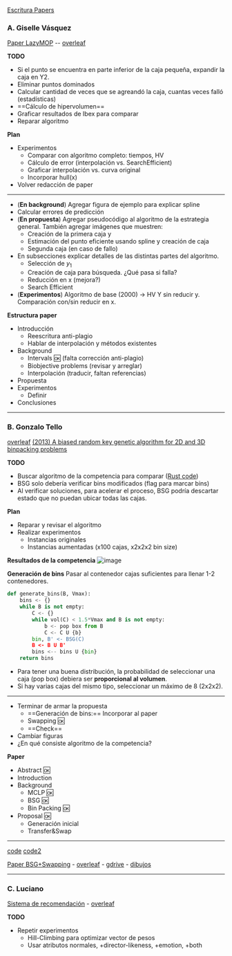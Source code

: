 [Escritura Papers](https://docs.google.com/file/d/15zz-n1lxaeyiZhJYtRrL0X-gYwOn6I41/edit)

### A. Giselle Vásquez

[Paper LazyMOP](https://docs.google.com/file/d/1AZIy2D-M7aiV5irKOq5omrjrNANl3MTL/edit) -- [overleaf](https://www.overleaf.com/project/604179927232b1516ad3ee84)

**TODO**
- Si el punto se encuentra en parte inferior de la caja pequeña, expandir la caja en Y2.
- Eliminar puntos dominados
- Calcular cantidad de veces que se agreandó la caja, cuantas veces falló (estadísticas)
- ==Cálculo de hipervolumen==
- Graficar resultados de Ibex para comparar
- Reparar algoritmo

**Plan**

- Experimentos
	- Comparar con algoritmo completo: tiempos, HV
	- Cálculo de error (interpolación vs. SearchEfficient)
	- Graficar interpolación vs. curva original
	- Incorporar hull(x)
- Volver redacción de paper

----

- (**En background**) Agregar figura de ejemplo para explicar spline
- Calcular errores de predicción
- (**En propuesta**) Agregar pseudocódigo al algoritmo de la estrategia general. También agregar imágenes que muestren:
	- Creación de la primera caja y
	- Estimación del punto eficiente usando spline y creación de caja
	- Segunda caja (en caso de fallo)
- En subsecciones explicar detalles de las distintas partes del algoritmo.
	- Selección de $y_1$
	- Creación de caja para búsqueda. ¿Qué pasa si falla?
	- Reducción en x (mejora?)
	- Search Efficient
- (**Experimentos**) Algoritmo de base (2000) -> HV
Y sin reducir y. Comparación con/sin reducir en x. 


**Estructura paper**

- Introducción
	- Reescritura anti-plagio
	- Hablar de interpolación y métodos existentes
- Background
	- Intervals :ok: (falta corrección anti-plagio)
	- Biobjective problems (revisar y arreglar)
	- Interpolación (traducir, faltan referencias)
- Propuesta
- Experimentos
	- Definir
- Conclusiones


---
###  B. Gonzalo Tello

[overleaf](https://www.overleaf.com/project/6041a75784090c42d9685499)
 [(2013) A biased random key genetic algorithm for 2D and 3D binpacking problems](https://www.sciencedirect.com/science/article/pii/S0925527313001837)
 
**TODO**

- Buscar algoritmo de la competencia para comparar ([Rust code](https://github.com/bobotu/kaosu-packer))
- BSG solo debería verificar bins modificados (flag para marcar bins)
- Al verificar soluciones, para acelerar el proceso, BSG podría descartar estado que no puedan ubicar todas las cajas.

**Plan**

- Reparar y revisar el algoritmo
- Realizar experimentos
	- Instancias originales
	- Instancias aumentadas (x100 cajas, x2x2x2 bin size)

**Resultados de la competencia**
![image](https://i.imgur.com/pcr6qSW.png)

**Generación de bins**
Pasar al contenedor cajas suficientes para llenar 1-2 contenedores.

````python
def generate_bins(B, Vmax):
	bins <- {}
	while B is not empty:
		C <- {}
		while vol(C) < 1.5*Vmax and B is not empty:
			b <- pop box from B
			C <- C U {b}
		bin, B' <- BSG(C)
		B <- B U B'
		bins <-- bins U {bin}
	return bins
````

- Para tener una buena distribución, la probabilidad de seleccionar una caja (pop box) debiera ser **proporcional al volumen**.
- Si hay varias cajas del mismo tipo, seleccionar un máximo de 8 (2x2x2).

----

- Terminar de armar la propuesta
	- ==Generación de bins:== Incorporar al paper
	- Swapping :ok:
	- ==Check==
- Cambiar figuras
- ¿En qué consiste algoritmo de la competencia?

**Paper**

- Abstract :ok:
- Introduction
- Background
	- MCLP :ok:
	- BSG :ok:
	- Bin Packing :ok:
- Proposal :ok:
	- Generación inicial
	- Transfer&Swap

---

[code](https://github.com/skjolber/3d-bin-container-packing)
[code2](https://github.com/Janet-19/3d-bin-packing-problem)

 [Paper BSG+Swapping](https://docs.google.com/file/d/1E_HygrzJMH3dG-WdwKXeX6GIxD5jt3mw/edit) - [overleaf](https://www.overleaf.com/project/6041a75784090c42d9685499) - [gdrive](https://docs.google.com/document/d/1RUuVHQWjizS74PkeBlamFq8MKApKk0CRcNDpMESahjU/edit) - [dibujos](https://docs.google.com/presentation/d/1aCljdmWoufgoqwiAFanbBSE-pys-2VLXnzDEegMWQB0/edit#slide=id.gb694a9189a_0_32)


---
### C. Luciano

[Sistema de recomendación](https://docs.google.com/file/d/1-IDaFVlcMcUOo11KTW5NSwaQE5_Sc-VV/edit) - [overleaf](https://www.overleaf.com/project/6053a175fa465c69f71acdd6)

**TODO**

- Repetir experimentos
	- Hill-Climbing para optimizar vector de pesos
	- Usar atributos normales, +director-likeness, +emotion, +both




<!--stackedit_data:
eyJoaXN0b3J5IjpbODYzNTk0MzMxLC04OTM5NDA2NDUsMjA5OT
AyMjAxNiwtODkzOTQwNjQ1LDEzNTE2OTU0MTksLTExNDcwMDYy
NDksMjA2MjkxNDU0NCwtMTA3NTU5MDYyMCwtMTQzOTA1NDM2My
wtNjU1NzUwNjc0LDEyNTk2MDQwNjMsMTE5MTA2MTM1OCwtMTk5
MDg0OTc3MCwtMTI2MDk0NjU4NiwtNTQ3MjIzMjMxLDQ0ODc5MT
c2NCwxNzQ4MDIzNjE2LDE3MTcxMTUwNDQsLTgxODUzMDQxOSw0
NTc0ODU5Nl19
-->